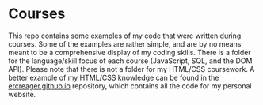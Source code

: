 # Courses
This repo contains some examples of my code that were written during courses. Some of the examples are rather simple, and are by no means meant to be a comprehensive display of my coding skills. There is a folder for the language/skill focus of each course (JavaScript, SQL, and the DOM API). Please note that there is not a folder for my HTML/CSS coursework. A better example of my HTML/CSS knowledge can be found in the [ercreager.github.io](https://github.com/ercreager/ercreager.github.io) repository, which contains all the code for my personal website. 
